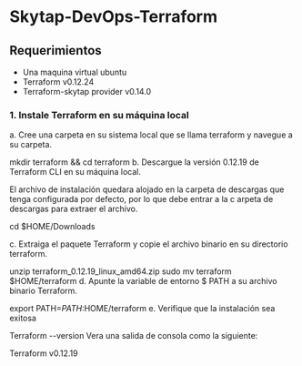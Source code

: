# Skytap-DevOps-Terraform

## Requerimientos 

* Una maquina virtual ubuntu 
* Terraform v0.12.24
* Terraform-skytap provider v0.14.0

### 1. Instale Terraform en su máquina local

a. Cree una carpeta en su sistema local que se llama terraform y navegue a su carpeta.

mkdir terraform && cd terraform
b. Descargue la versión 0.12.19 de Terraform CLI en su máquina local.

El archivo de instalación quedara alojado en la carpeta de descargas que tenga configurada por defecto, por lo que debe entrar a la c arpeta de descargas para extraer el archivo.

cd $HOME/Downloads

c. Extraiga el paquete Terraform y copie el archivo binario en su directorio terraform.

unzip terraform_0.12.19_linux_amd64.zip
sudo mv terraform $HOME/terraform
d. Apunte la variable de entorno $ PATH a su archivo binario Terraform.

export PATH=$PATH:$HOME/terraform
e. Verifique que la instalación sea exitosa

Terraform --version
Vera una salida de consola como la siguiente:

Terraform v0.12.19
